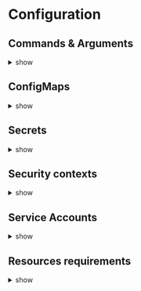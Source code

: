 # Configuration

## Commands & Arguments
<details><summary>show</summary>
<p>
In k8s, `command` replaces docker `ENTRYPOINT` and `args` replaces docker `CMD`

```yaml
apiVersion: v1
kind: Pod
metadata:
  name: [pod-name]
spec:
  containers:
    - name: [container-name]
      image: [container-image]
      command: [docker-entry-point-list] # string type
      args: [ddocker-cmd-list] # string type
```
</p>
</details>
  
## ConfigMaps
<details><summary>show</summary>
<p>
ConfigMaps are used to pass configuration data in a form of key value pairs in k8s. When a pod is created, we inject the configmap into the pod so the key value are available as environment variables for the application  hosted inside a container in a pod.

```bash
$ kubectl get configmaps
$ kubectl describe configmap [configmap-name] 
$ kubectl create configmap [configmap-name] --from-literal=[key]=[value]
$ kubectl create configmap [configmap-name] --from-file=[path-to-file]
$ kubectl create -f configmap-definition.yaml
```

```yaml
# configmap-definition.yaml
apiVersion: v1
kind: ConfigMap
metadata:
  name: [configmap-name]
data:
  [cm-key]: [cm-value]
  
# pod-definition.yaml
apiVersion: v1
kind: Pod
metadata:
  name: [pod-name]
  labels:
    [pod-label-key]: [pod-label-value]
spec:
  containers:
    - name: [container-name]
      image: [container-image]
      env:
        - name: [key]
          valueFrom:
            configMapKeyRef:
              name: [configmap-name]
              key: [cm-key]
      envFrom:
        - configMapRef:
            name: [configmap-name]
  volumes:
    - name: [volume-name]
      configMap:
        name: [configmap-name]
```
</p>
</details>

## Secrets
<details><summary>show</summary>
<p>
The config map stores configuration data in plain text format. It is not the right to store password or any credential data. Secrets are used to store sensitive information but in an encoded format.

```bash
$ kubectl get secrets
$ kubectl describe secret [configmap-name] 
$ kubectl create secret generic [secret-name] --from-literal=[key]=[value]
$ kubectl create secret generic [secret-name] --from-file=[path-to-file]
$ kubectl create -f secret-definition.yaml
```

```yaml
# secret-definition.yaml
apiVersion: v1
kind: Secret
metadata:
  name: [secret-name]
data:
  [secret-key]: [secret-value-encoded] 
  # echo -n 'password' | base64
  # echo -n 'cGFzc3dvcmQ=' | base64 --decode
  
# pod-definition.yaml
apiVersion: v1
kind: Pod
metadata:
  name: [pod-name]
  labels:
    [pod-label-key]: [pod-label-value]
spec:
  containers:
    - name: [container-name]
      image: [container-image]
      env:
        - name: [key]
          valueFrom:
            secretKeyRef:
              name: [configmap-name]
              key: [cm-key]
      envFrom:
        - secretRef:
            name: [secret-name]
  volumes:
    - name: [volume-name]
      secret:
        secretName: [configmap-name]
```

Here are somethings to keep in mind when working with secrets.
1. Secrets are not encrypted, they're only encoded, meaning anyone can lookup the secret file and decoded it. So, DO NOT check-in secret objects to scm along with code.
2. Secrets are not encoded in etcd. None of the data in etcd is encrypted by default. So consider enabling encryption at rest. https://kubernetes.io/docs/tasks/administer-cluster/encrypt-data/
3. Anyone able to create pods/deployments in the same namespace can access the secrets. So consider configure least-priviledge access to secrets through RBAC - Role Based Access Controls
4. Consider third-party secrets store providers like AWS, GCP, Azure, Vault 
</p>
</details>

## Security contexts

<details><summary>show</summary>
<p>

**Docker security**
  
Let us start with a host with docker installed on it.This host has a set of its own processes running such as a number of os processes, the docker daemon itself, etc. Now we run on the host an ubuntu docker container that run a process that sleep for an hour. Unlike VMs, containers are not really isolated from their host. Containers and the host sharethe same kernel. Containers are isolated using namespaces in linux. The host has a namespace and the container has their own namespace. All the processes run by the containers are in fact run on the host itself, but in their own namespace. As far as the docker container is concerned, it is in its own namespace and it can see its own processes only. It cannot see anything outside of it or in any other namespace. So when we list the processes inside the docker container, we see the sleep process with the process ID of 1. For the docker host, all processes of its own as well as those in the child namespaces are visible as just another process in the system. So when we list the processes on the host, we see a list a processes including the sleep command but with a different process ID. This is because the processes can have different process IDs in different namespaces and that's how docker isolates containers within a system.
  
Let us now look at users in context of security. The docker host has a set of users (root and non root user). By default, docker run processes within containers as the root user both inside the container and outside of the container in the host. Now, if we do not want the process within the container to run as the root user, we may set the user using the user option within the docker run command and specify the new user ID `docker run --user 1000 ubuntu sleep 3600`. The process will now run with the new user ID. Another way is to define the user in the docker image itself at the time of creation using the USER instruction then, build the custom image.
  
```
 # Dockerfile
FROM ubuntu

USER 1000
```
When we run process inside a container as root user, it's the same root user on the host and it can do everything the root user can. To prevent that, docker implements a set of security features that limit the abilities of the root user within the container, so the root user within the container isn't really like the root user on the host. Docker uses linux capabilities to implement this. The full list of root user capabilities are at this location `/usr/include/linux/capability.h`. By default, docker containers with a limited set of capabilities and so the processes  running within the container do not have the priviledges to say, reboot the host or perform operations that can disrupt the host or other containers running on the same host. If we wish to override this behavior and provide additionnal privileges, use the `cap-add` option in the docker run command `docker run --cap-add MAC_ADMIN ubuntu`. Similarly we can drop `cap-drop` option to drop privileges or `privileged` to run the container with all the privileges.    
  
**Security contexts**
  
 Security contexts can be configured either at the container level or at the pod level. If we configure security settings at the pod level, the settings will carry over to all the containers within the pod. If we configure security settings at both pod and container, the settings on the container will override the settings on the pod.
  
```yaml
# pod-definition.yaml
apiVersion: v1
kind: Pod
metadata:
  name: [pod-name]
  labels:
    [label-key]: [label-value]
spec:
  securityContext: # pod level
    runAsUser: 1000
  containers:
    - name: [container-name]
      image: [container-image]
      securityContext: # container level
        runAsUser: 1000
        capabilities:
          add: [list-of-capabilities]
```
</p>
</details>

## Service Accounts

<details><summary>show</summary>
<p>
There are two types of accounts in k8s: a user account and a service account. The user account is used by humans (admin, developer, etc) and the service account is used machines (application). When we create a service account, k8s creates a secret that will used as a thentication bearer token. Each namespace in k8s has a default service account which is automatically mounted into every pod create in that namespace. The default service account only has permissions to query k8s api server.

```bash
$ kubectl get serviceaccounts
$ kubectl describe serviceaccounts [service-account-name] 
$ kubectl create serviceaccount [service-account-name]
$ kubectl create -f service-account-definition.yaml
```

```yaml
# service-account-definition.yaml
apiVersion: v1
kind: Pod
metadata:
  name: [pod-name]
  labels:
    [label-key]: [label-value]
spec:
  containers:
    - name: [container-name]
      image: [container-image]
  serviceAccount: [service-account-name]
```
  
 Newer version of k8s (1.24+) don't automatically create a toker for service accounts. We must create it manually
  
 `$ kubectl create token [service-account-name]`
</p>
</details>

## Resources requirements

<details><summary>show</summary>
<p>
Each node in a k8s cluster has a set of cpu, memory, and disc resources available. Every pod consumes a set of resources. Whenever a pod s place on a node (by the scheduler), it consumes resources available to that node. if the node has not enough resources, the scheduler avoids placing a pod on that node instead, places the pod on one node where  sufficient resources are available. If there's no sufficient resources available on any on the nodes within the cluster, k8s holds back scheduling the pod. The pod will be in *pending* state and the pod events will show reason: *insufficient cpu*.

By default, k8s assumes that a pod or container within a pod requires `0.5 cpu`, `256Mi of memory`. These are known as *resource requests* for a container (the minimum amount of cpu and memory requested by the container). We can specify custom values in our pod definition file. the cpu count can be any value as low as `0.1` or `100m` (m for milli). On count of cpu is equivalent of 1 aws vcpu, 1 gcp core, 1 azure core or 1 hyperthread. Similarly with memory, we can specify `M or Mi` or `G or Gi`.

In a docker world, a container has no limit to the resources it can consume on a node. However, we can set a limit for the resource usage of a pod in k8s by adding a limit section under the resource section in the pod definition file. Requests and limits are set for each container within a pod. When a pod try to exceed the resource limit of cpu , k8s throttles the cpu so that it doesn't go beyond the specified limit. The container cannot use more cpu resources than its limit. However, this is not the case with the memory; a container can use more memory resource than its limit. If a pod tries to use more memory than its limit constantly, the pod will be terminated.

```yaml
# pod-definition.yaml
apiVersion: v1
kind: Pod
metadata:
  name: [pod-name]
  labels:
    [label-key]: [label-value]
spec:
  containers:
    - name: [container-name]
      image: [container-image]
      reqources:
        requests:
          cpu: [cpu-request] 
          memory: [memory-request]
        limits:
          cpu: [cpu-limit]
          memory: [memory-limit]
 ```
It's also possible to modify the default value of request and limit by creating a LimitRange in that namespace.
- https://kubernetes.io/docs/tasks/administer-cluster/manage-resources/memory-default-namespace/
- https://kubernetes.io/docs/tasks/administer-cluster/manage-resources/cpu-default-namespace/
 
```yaml
apiVersion: v1
kind: LimitRange
metadata:
  name: mem-limit-range
spec:
  limits:
  - default:
      memory: 512Mi
    defaultRequest:
      memory: 256Mi
    type: Container
---
apiVersion: v1
kind: LimitRange
metadata:
  name: cpu-limit-range
spec:
  limits:
  - default:
      cpu: 1
    defaultRequest:
      cpu: 0.5
    type: Container
```
</p>
</details>
